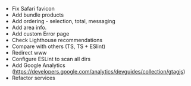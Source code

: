 - Fix Safari favicon
- Add bundle products
- Add ordering - selection, total, messaging
- Add area info.
- Add custom Error page
- Check Lighthouse recommendations
- Compare with others (TS, TS + ESlint)
- Redirect www
- Configure ESLint to scan all dirs
- Add Google Analytics (https://developers.google.com/analytics/devguides/collection/gtagjs)
- Refactor services
